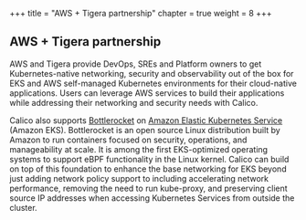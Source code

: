 +++
title = "AWS + Tigera partnership"
chapter = true
weight = 8
+++

## AWS + Tigera partnership

AWS and Tigera provide DevOps, SREs and Platform owners to get Kubernetes-native networking, security and observability out of the box for EKS and AWS self-managed Kubernetes environments for their cloud-native applications. Users can leverage AWS services to build their applications while addressing their networking and security needs with Calico.

Calico also supports [Bottlerocket](https://aws.amazon.com/bottlerocket/) on [Amazon Elastic Kubernetes Service](https://aws.amazon.com/eks/) (Amazon EKS). Bottlerocket is an open source Linux distribution built by Amazon to run containers focused on security, operations, and manageability at scale. It is among the first EKS-optimized operating systems to support eBPF functionality in the Linux kernel. Calico can build on top of this foundation to enhance the base networking for EKS beyond just adding network policy support to including accelerating network performance, removing the need to run kube-proxy, and preserving client source IP addresses when accessing Kubernetes Services from outside the cluster.
